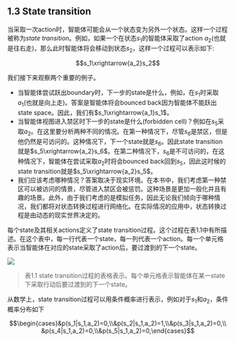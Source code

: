 ## 1.3 State transition

当采取一次action时，智能体可能会从一个状态变为另外一个状态。这样一个过程被称为*state transition*。例如，如果一个在状态$s_1$的智能体采取了action $a_2$(也就是往右走)，那么此时智能体将会移动到状态$s_2$，这样一个过程可以表示如下:

$$s_1\xrightarrow{a_2}s_2$$

我们接下来观察两个重要的例子。

- 当智能体尝试跃出boundary时，下一步的state是什么，例如，在$s_1$时采取$a_1$(也就是向上走)。答案是智能体将会bounced back因为智能体不能跃出state space。因此，我们有$s_1\xrightarrow{a_1}s_1$。
- 当智能体视图进入禁区时下一步的state是什么(forbidden cell)？例如在$s_5$采取$a_2$。在这里要分析两种不同的情况。在第一种情况下，尽管$s_6$是禁区，但是他仍然是可访问的。这种情况下，下一个state就是$s_6$。因此state transition就是$s_5\xrightarrow{a_2}s_6$。在第二种情况下，$s_6$是不可访问的，在这种情况下，智能体在尝试采取$a_2$时将会bounced back回到$s_5$，因此这时候的state transition就是$s_5\xrightarrow{a_2}s_5$。
- 我们应该考虑哪种情况？答案取决于现实环境。在本书中，我们考虑第一种禁区可以被访问的情景，尽管进入禁区会被惩罚。这种场景是更加一般化并且有趣的场景。此外，由于我们考虑的是模拟任务，因此无论我们倾向于哪种情况，我们都将对状态转换过程进行网络化。在实际情况的应用中，状态转换过程是由动态的现实世界决定的。

每个state及其相关actions定义了state transition过程。这个过程在表1.1中有所描述。在这个表中，每一行代表一个state，每一列代表一个action。每一个单元格表示当智能体在对应的state采取了action后，要过渡到的下一个state。

 ![](../img/01/3.png)

 > 表1.1 state transition过程的表格表示。每个单元格表示智能体在某一state下采取行动后要过渡到的下一个state。

从数学上，state transition过程可以用条件概率进行表示，例如对于$s_1$和$a_2$，条件概率分布如下 

$$\begin{cases}&p(s_1|s_1,a_2)=0,\\&p(s_2|s_1,a_2)=1,\\&p(s_3|s_1,a_2)=0,\\&p(s_4|s_1,a_2)=0,\\&p(s_5|s_1,a_2)=0,\end{cases}$$